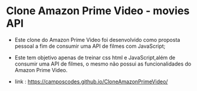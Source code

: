 # Clone Amazon Prime Video - movies API


- Este clone do Amazon Prime Video foi desenvolvido como proposta pessoal a fim de consumir uma API de filmes com JavaScript;

- Este tem objetivo apenas de treinar css html e JavaScript,além de consumir uma API de filmes, o mesmo não possui as funcionalidades do Amazon Prime Video.

- link : https://camposcodes.github.io/CloneAmazonPrimeVideo/